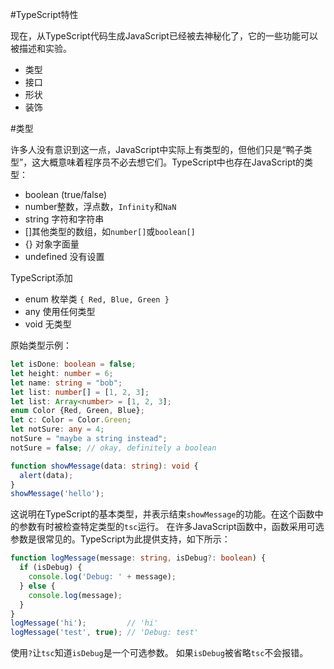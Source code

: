 #TypeScript特性

现在，从TypeScript代码生成JavaScript已经被去神秘化了，它的一些功能可以被描述和实验。

* 类型
* 接口
* 形状
* 装饰

#类型

许多人没有意识到这一点，JavaScript中实际上有类型的，但他们只是“鸭子类型”，这大概意味着程序员不必去想它们。TypeScript中也存在JavaScript的类型：

* boolean (true/false)
* number整数，浮点数，`Infinity`和`NaN`
* string 字符和字符串
* []其他类型的数组，如`number[]`或`boolean[]`
* {} 对象字面量
* undefined 没有设置

TypeScript添加

* enum 枚举类 `{ Red, Blue, Green }`
* any  使用任何类型
* void 无类型


原始类型示例：

```typescript
let isDone: boolean = false;
let height: number = 6;
let name: string = "bob";
let list: number[] = [1, 2, 3];
let list: Array<number> = [1, 2, 3];
enum Color {Red, Green, Blue};
let c: Color = Color.Green;
let notSure: any = 4;
notSure = "maybe a string instead";
notSure = false; // okay, definitely a boolean

function showMessage(data: string): void {
  alert(data);
}
showMessage('hello');
```

这说明在TypeScript的基本类型，并表示结束`showMessage`的功能。在这个函数中的参数有时被检查特定类型的`tsc`运行。
在许多JavaScript函数中，函数采用可选参数是很常见的。TypeScript为此提供支持，如下所示：

```typescript
function logMessage(message: string, isDebug?: boolean) {
  if (isDebug) {
    console.log('Debug: ' + message);
  } else {
    console.log(message);
  }
}
logMessage('hi');         // 'hi'
logMessage('test', true); // 'Debug: test'
```

使用`?`让`tsc`知道`isDebug`是一个可选参数。 如果`isDebug`被省略`tsc`不会报错。